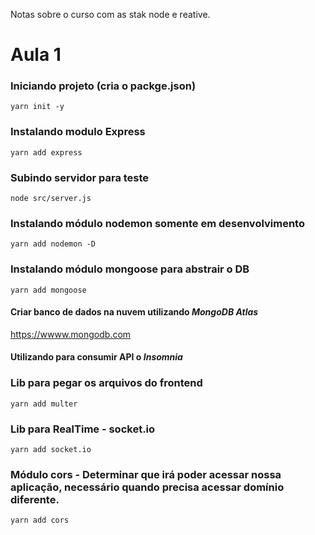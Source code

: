 Notas sobre o curso com as stak node e reative.


# Aula 1

### Iniciando projeto (cria o packge.json)
```shell
yarn init -y
```

### Instalando modulo Express
```shell
yarn add express
```


### Subindo servidor para teste
```shell
node src/server.js
```


### Instalando módulo nodemon somente em desenvolvimento
```shell
yarn add nodemon -D
```

### Instalando módulo mongoose para abstrair o DB
```shell
yarn add mongoose
```

#### Criar banco de dados na nuvem utilizando  *MongoDB Atlas*
https://wwww.mongodb.com


#### Utilizando para consumir API o *Insomnia*


### Lib para pegar os arquivos do frontend
```shell
yarn add multer
```

### Lib para RealTime - socket.io 
```shell
yarn add socket.io
```

### Módulo cors - Determinar que irá poder acessar nossa aplicação, necessário quando precisa acessar domínio diferente.
```shell
yarn add cors
```